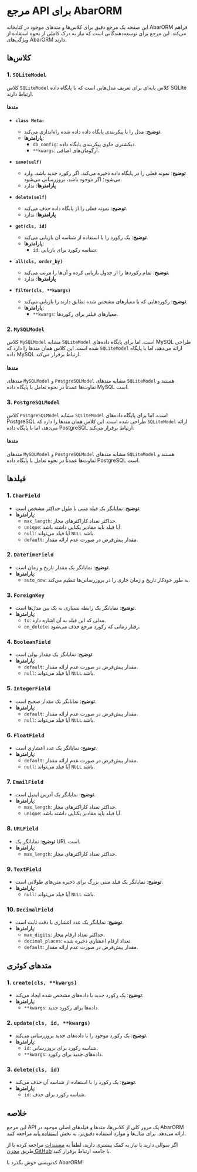 # مرجع API برای AbarORM

این صفحه یک مرجع دقیق برای کلاس‌ها و متدهای موجود در کتابخانه AbarORM فراهم می‌کند. این مرجع برای توسعه‌دهندگانی است که نیاز به درک کاملی از نحوه استفاده از ویژگی‌های AbarORM دارند.

## کلاس‌ها

### 1. `SQLiteModel`

کلاس `SQLiteModel` کلاس پایه‌ای برای تعریف مدل‌هایی است که با پایگاه داده SQLite ارتباط دارند.

#### متدها

- **`class Meta:`**
  - **توضیح**: مدل را با پیکربندی پایگاه داده داده شده راه‌اندازی می‌کند.
  - **پارامترها**:
    - `db_config`: دیکشنری حاوی پیکربندی پایگاه داده.
    - `**kwargs`: آرگومان‌های اضافی.

- **`save(self)`**
  - **توضیح**: نمونه فعلی را در پایگاه داده ذخیره می‌کند. اگر رکورد جدید باشد، وارد می‌شود؛ اگر موجود باشد، بروزرسانی می‌شود.
  - **پارامترها**: ندارد

- **`delete(self)`**
  - **توضیح**: نمونه فعلی را از پایگاه داده حذف می‌کند.
  - **پارامترها**: ندارد

- **`get(cls, id)`**
  - **توضیح**: یک رکورد را با استفاده از شناسه آن بازیابی می‌کند.
  - **پارامترها**:
    - `id`: شناسه رکورد برای بازیابی.

- **`all(cls, order_by)`**
  - **توضیح**: تمام رکوردها را از جدول بازیابی کرده و آن‌ها را مرتب می‌کند.
  - **پارامترها**: ندارد

- **`filter(cls, **kwargs)`**
  - **توضیح**: رکوردهایی که با معیارهای مشخص شده تطابق دارند را بازیابی می‌کند.
  - **پارامترها**:
    - `**kwargs`: معیارهای فیلتر برای رکوردها.

### 2. `MySQLModel`

کلاس `MySQLModel` مشابه `SQLiteModel` است، اما برای پایگاه داده‌های MySQL طراحی شده است. این کلاس همان متدها را دارد که `SQLiteModel` ارائه می‌دهد، اما با پایگاه داده MySQL ارتباط برقرار می‌کند.

#### متدها

متدهای `MySQLModel` و `PostgreSQLModel` مشابه متدهای `SQLiteModel` هستند و تفاوت‌ها عمدتاً در نحوه تعامل با پایگاه داده MySQL است.

### 3. `PostgreSQLModel`

کلاس `PostgreSQLModel` مشابه `SQLiteModel` است، اما برای پایگاه داده‌های PostgreSQL طراحی شده است. این کلاس همان متدها را دارد که `SQLiteModel` ارائه می‌دهد، اما با پایگاه داده PostgreSQL ارتباط برقرار می‌کند.

#### متدها

متدهای `MySQLModel` و `PostgreSQLModel` مشابه متدهای `SQLiteModel` هستند و تفاوت‌ها عمدتاً در نحوه تعامل با پایگاه داده PostgreSQL است.

## فیلدها

### 1. `CharField`

- **توضیح**: نمایانگر یک فیلد متنی با طول حداکثر مشخص است.
- **پارامترها**:
  - `max_length`: حداکثر تعداد کاراکترهای مجاز.
  - `unique`: آیا فیلد باید مقادیر یکتایی داشته باشد.
  - `null`: آیا فیلد می‌تواند `NULL` باشد.
  - `default`: مقدار پیش‌فرض در صورت عدم ارائه مقدار.

### 2. `DateTimeField`

- **توضیح**: نمایانگر یک مقدار تاریخ و زمان است.
- **پارامترها**:
  - `auto_now`: به طور خودکار تاریخ و زمان جاری را در بروزرسانی‌ها تنظیم می‌کند.

### 3. `ForeignKey`

- **توضیح**: نمایانگر یک رابطه بسیاری به یک بین مدل‌ها است.
- **پارامترها**:
  - `to`: مدلی که این فیلد به آن اشاره دارد.
  - `on_delete`: رفتار زمانی که رکورد مرجع حذف می‌شود.

### 4. `BooleanField`

- **توضیح**: نمایانگر یک مقدار بولی است.
- **پارامترها**:
  - `default`: مقدار پیش‌فرض در صورت عدم ارائه مقدار.
  - `null`: آیا فیلد می‌تواند `NULL` باشد.

### 5. `IntegerField`

- **توضیح**: نمایانگر یک مقدار صحیح است.
- **پارامترها**:
  - `default`: مقدار پیش‌فرض در صورت عدم ارائه مقدار.
  - `null`: آیا فیلد می‌تواند `NULL` باشد.

### 6. `FloatField`

- **توضیح**: نمایانگر یک عدد اعشاری است.
- **پارامترها**:
  - `default`: مقدار پیش‌فرض در صورت عدم ارائه مقدار.
  - `null`: آیا فیلد می‌تواند `NULL` باشد.

### 7. `EmailField`

- **توضیح**: نمایانگر یک آدرس ایمیل است.
- **پارامترها**:
  - `max_length`: حداکثر تعداد کاراکترهای مجاز.
  - `unique`: آیا فیلد باید مقادیر یکتایی داشته باشد.

### 8. `URLField`

- **توضیح**: نمایانگر یک URL است.
- **پارامترها**:
  - `max_length`: حداکثر تعداد کاراکترهای مجاز.

### 9. `TextField`

- **توضیح**: نمایانگر یک فیلد متنی بزرگ برای ذخیره متن‌های طولانی است.
- **پارامترها**:
  - `null`: آیا فیلد می‌تواند `NULL` باشد.

### 10. `DecimalField`

- **توضیح**: نمایانگر یک عدد اعشاری با دقت ثابت است.
- **پارامترها**:
  - `max_digits`: حداکثر تعداد ارقام مجاز.
  - `decimal_places`: تعداد ارقام اعشاری ذخیره شده.
  - `default`: مقدار پیش‌فرض در صورت عدم ارائه مقدار.

## متدهای کوئری

### 1. `create(cls, **kwargs)`

- **توضیح**: یک رکورد جدید با داده‌های مشخص شده ایجاد می‌کند.
- **پارامترها**:
  - `**kwargs`: داده‌ها برای رکورد جدید.

### 2. `update(cls, id, **kwargs)`

- **توضیح**: یک رکورد موجود را با داده‌های جدید بروزرسانی می‌کند.
- **پارامترها**:
  - `id`: شناسه رکورد برای بروزرسانی.
  - `**kwargs`: داده‌های جدید برای رکورد.

### 3. `delete(cls, id)`

- **توضیح**: یک رکورد را با استفاده از شناسه آن حذف می‌کند.
- **پارامترها**:
  - `id`: شناسه رکورد برای حذف.

## خلاصه

این مرجع API یک مرور کلی از کلاس‌ها، متدها و فیلدهای اصلی موجود در AbarORM ارائه می‌دهد. برای مثال‌ها و موارد استفاده دقیق‌تر، به بخش [استفاده پایه](basic_usage.md) مراجعه کنید.

اگر سوالی دارید یا نیاز به کمک بیشتری دارید، لطفاً به [مستندات](index.md) مراجعه کرده یا از طریق [مخزن GitHub](https://github.com/prodbygodfather/abarorm) با جامعه ارتباط برقرار کنید.

کدنویسی خوش بگذرد با AbarORM!
